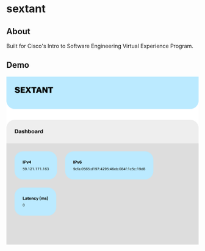 # sextant

## About
Built for Cisco's Intro to Software Engineering Virtual Experience Program.

## Demo
![demo](./demo.png)
